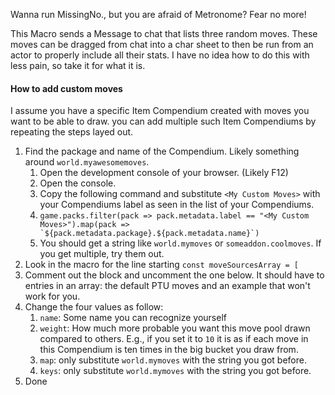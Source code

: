 Wanna run MissingNo., but you are afraid of Metronome? Fear no more!

This Macro sends a Message to chat that lists three random moves. These moves can be dragged 
from chat into a char sheet to then be run from an actor to properly include all their stats.
I have no idea how to do this with less pain, so take it for what it is. 

#### How to add custom moves

I assume you have a specific Item Compendium created with moves you want to be able to draw. you can add multiple 
such Item Compendiums by repeating the steps layed out.

1. Find the package and name of the Compendium. Likely something around `world.myawesomemoves`.
   1. Open the development console of your browser. (Likely F12)
   2. Open the console.
   3. Copy the following command and substitute `<My Custom Moves>` with your Compendiums label as seen in the list of your Compendiums.
   4. ```game.packs.filter(pack => pack.metadata.label == "<My Custom Moves>").map(pack => `${pack.metadata.package}.${pack.metadata.name}`)```
   5. You should get a string like `world.mymoves` or `someaddon.coolmoves`. If you get multiple, try them out.
2. Look in the macro for the line starting `const moveSourcesArray = [`
3. Comment out the block and uncomment the one below. It should have to entries in an array:
   the default PTU moves and an example that won't work for you.
4. Change the four values as follow:
   1. `name`:  Some name you can recognize yourself
   2. `weight`: How much more probable you want this move pool drawn compared to others. E.g., if you set it to `10` it is as if
      each move in this Compendium is ten times in the big bucket you draw from.
   3. `map`: only substitute `world.mymoves` with the string you got before.
   4. `keys`: only substitute `world.mymoves` with the string you got before.
5. Done


